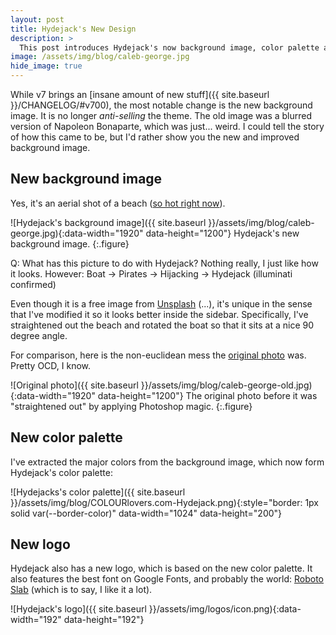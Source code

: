 ```yaml
---
layout: post
title: Hydejack's New Design
description: >
  This post introduces Hydejack's now background image, color palette and logo.
image: /assets/img/blog/caleb-george.jpg
hide_image: true
---
```


While v7 brings an [insane amount of new stuff]({{ site.baseurl }}/CHANGELOG/#v700), the most notable change is the new background image.
It is no longer *anti-selling* the theme.
The old image was a blurred version of Napoleon Bonaparte, which was just... weird. I could tell the story of how this came to be,
but I'd rather show you the new and improved background image.

## New background image
Yes, it's an aerial shot of a beach ([so hot right now](https://duckduckgo.com/?q=ios+11+background&t=ffab&iax=images&ia=images)).

![Hydejack's background image]({{ site.baseurl }}/assets/img/blog/caleb-george.jpg){:data-width="1920" data-height="1200"}
Hydejack's new background image.
{:.figure}

Q: What has this picture to do with Hydejack?
Nothing really, I just like how it looks.
However: Boat → Pirates → Hijacking → Hydejack (illuminati confirmed)

Even though it is a free image from [Unsplash](https://unsplash.com/) (...), it's unique in the sense that
I've modified it so it looks better inside the sidebar.
Specifically, I've straightened out the beach and rotated the boat so that it sits at a nice 90 degree angle.

For comparison, here is the non-euclidean mess the [original photo](https://unsplash.com/photos/AtvuPUenaeI) was. Pretty OCD, I know.

![Original photo]({{ site.baseurl }}/assets/img/blog/caleb-george-old.jpg){:data-width="1920" data-height="1200"}
The original photo before it was "straightened out" by applying Photoshop magic.
{:.figure}

## New color palette
I've extracted the major colors from the background image, which now form Hydejack's color palette:

![Hydejacks's color palette]({{ site.baseurl }}/assets/img/blog/COLOURlovers.com-Hydejack.png){:style="border: 1px solid var(--border-color)" data-width="1024" data-height="200"}

## New logo
Hydejack also has a new logo, which is based on the new color palette.
It also features the best font on Google Fonts, and probably the world: [Roboto Slab](https://fonts.google.com/specimen/Roboto+Slab)
(which is to say, I like it a lot).

![Hydejack's logo]({{ site.baseurl }}/assets/img/logos/icon.png){:data-width="192" data-height="192"}


[^1]: I should mention that these are only default values. Hydejack let's you choose your own. For inspiration, I've recently added [a gallery]({{ site.baseurl }}/projects/) to the site that shows a few variations of the theme.
